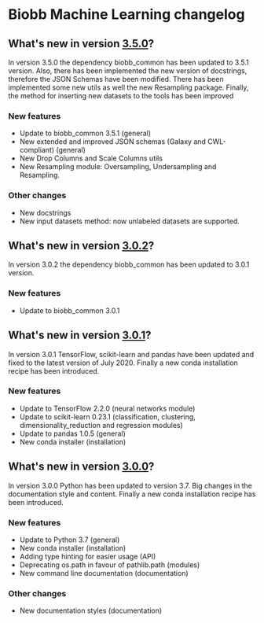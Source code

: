 # Biobb Machine Learning changelog

## What's new in version [3.5.0](https://github.com/bioexcel/biobb_ml/releases/tag/v3.5.0)?
In version 3.5.0 the dependency biobb_common has been updated to 3.5.1 version. Also, there has been implemented the new version of docstrings, therefore the JSON Schemas have been modified. There has been implemented some new utils as well the new Resampling package. Finally, the method for inserting new datasets to the tools has been improved

### New features

* Update to biobb_common 3.5.1 (general)
* New extended and improved JSON schemas (Galaxy and CWL-compliant) (general)
* New Drop Columns and Scale Columns utils
* New Resampling module: Oversampling, Undersampling and Resampling.

### Other changes

* New docstrings
* New input datasets method: now unlabeled datasets are supported.

## What's new in version [3.0.2](https://github.com/bioexcel/biobb_ml/releases/tag/v3.0.2)?
In version 3.0.2 the dependency biobb_common has been updated to 3.0.1 version.

### New features

* Update to biobb_common 3.0.1

## What's new in version [3.0.1](https://github.com/bioexcel/biobb_ml/releases/tag/v3.0.1)?
In version 3.0.1 TensorFlow, scikit-learn and pandas have been updated and fixed to the latest version of July 2020. Finally a new conda installation recipe has been introduced.

### New features

* Update to TensorFlow 2.2.0 (neural networks module)
* Update to scikit-learn 0.23.1 (classification, clustering, dimensionality_reduction and regression modules)
* Update to pandas 1.0.5 (general)
* New conda installer (installation)

## What's new in version [3.0.0](https://github.com/bioexcel/biobb_ml/releases/tag/v3.0.0)?
In version 3.0.0 Python has been updated to version 3.7. Big changes in the documentation style and content. Finally a new conda installation recipe has been introduced.

### New features

* Update to Python 3.7 (general)
* New conda installer (installation)
* Adding type hinting for easier usage (API)
* Deprecating os.path in favour of pathlib.path (modules)
* New command line documentation (documentation)

### Other changes

* New documentation styles (documentation)